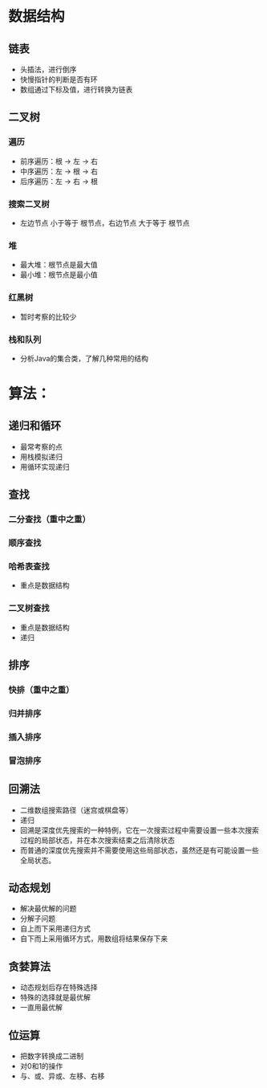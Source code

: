 # 数据结构

## 链表

- 头插法，进行倒序
- 快慢指针的判断是否有环
- 数组通过下标及值，进行转换为链表

## 二叉树

### 遍历
- 前序遍历：根 -> 左 -> 右
- 中序遍历：左 -> 根 -> 右
- 后序遍历：左 -> 右 -> 根

### 搜索二叉树

- 左边节点 小于等于 根节点，右边节点 大于等于 根节点

### 堆

- 最大堆：根节点是最大值
- 最小堆：根节点是最小值

### 红黑树

- 暂时考察的比较少

### 栈和队列

- 分析Java的集合类，了解几种常用的结构



# 算法：

## 递归和循环

- 最常考察的点
- 用栈模拟递归
- 用循环实现递归

## 查找

### 二分查找（重中之重）

### 顺序查找

### 哈希表查找

- 重点是数据结构

### 二叉树查找

- 重点是数据结构
- 递归

## 排序

### 快排（重中之重）

### 归并排序

### 插入排序

### 冒泡排序

## 回溯法

- 二维数组搜索路径（迷宫或棋盘等）
- 递归
- 回溯是深度优先搜索的一种特例，它在一次搜索过程中需要设置一些本次搜索过程的局部状态，并在本次搜索结束之后清除状态
- 而普通的深度优先搜索并不需要使用这些局部状态，虽然还是有可能设置一些全局状态。

## 动态规划

- 解决最优解的问题
- 分解子问题
- 自上而下采用递归方式
- 自下而上采用循环方式，用数组将结果保存下来

## 贪婪算法

- 动态规划后存在特殊选择
- 特殊的选择就是最优解
- 一直用最优解

## 位运算

- 把数字转换成二进制
- 对0和1的操作
- 与、或、异或、左移、右移